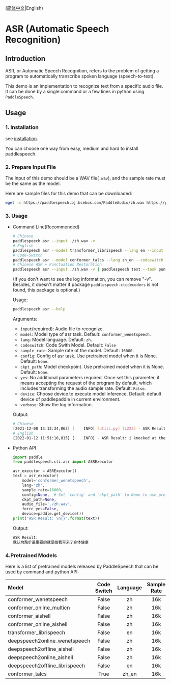 ([简体中文](./README_cn.md)|English)
# ASR (Automatic Speech Recognition)

## Introduction
ASR, or Automatic Speech Recognition, refers to the problem of getting a program to automatically transcribe spoken language (speech-to-text). 

This demo is an implementation to recognize text from a specific audio file. It can be done by a single command or a few lines in python using `PaddleSpeech`. 

## Usage
### 1. Installation
see [installation](https://github.com/PaddlePaddle/PaddleSpeech/blob/develop/docs/source/install.md).

You can choose one way from easy, medium and hard to install paddlespeech.

### 2. Prepare Input File
The input of this demo should be a WAV file(`.wav`), and the sample rate must be the same as the model.

Here are sample files for this demo that can be downloaded:
```bash
wget -c https://paddlespeech.bj.bcebos.com/PaddleAudio/zh.wav https://paddlespeech.bj.bcebos.com/PaddleAudio/en.wav https://paddlespeech.bj.bcebos.com/PaddleAudio/ch_zh_mix.wav
```

### 3. Usage
- Command Line(Recommended)
  ```bash
  # Chinese
  paddlespeech asr --input ./zh.wav -v
  # English
  paddlespeech asr --model transformer_librispeech --lang en --input ./en.wav -v
  # Code-Switch
  paddlespeech asr --model conformer_talcs --lang zh_en --codeswitch True --input ./ch_zh_mix.wav -v 
  # Chinese ASR + Punctuation Restoration
  paddlespeech asr --input ./zh.wav -v | paddlespeech text --task punc -v
  ```
  (If you don't want to see the log information, you can remove "-v". Besides, it doesn't matter if package `paddlespeech-ctcdecoders` is not found, this package is optional.)
  
  Usage:
  ```bash
  paddlespeech asr --help
  ```
  Arguments:
  - `input`(required): Audio file to recognize.
  - `model`: Model type of asr task. Default: `conformer_wenetspeech`.
  - `lang`: Model language. Default: `zh`.
  - `codeswitch`: Code Swith Model. Default: `False`
  - `sample_rate`: Sample rate of the model. Default: `16000`.
  - `config`: Config of asr task. Use pretrained model when it is None. Default: `None`.
  - `ckpt_path`: Model checkpoint. Use pretrained model when it is None. Default: `None`.
  - `yes`: No additional parameters required. Once set this parameter, it means accepting the request of the program by default, which includes transforming the audio sample rate. Default: `False`.
  - `device`: Choose device to execute model inference. Default: default device of paddlepaddle in current environment.
  - `verbose`: Show the log information.

  Output:
  ```bash
  # Chinese
  [2021-12-08 13:12:34,063] [    INFO] [utils.py] [L225] - ASR Result: 我认为跑步最重要的就是给我带来了身体健康
  # English
  [2022-01-12 11:51:10,815] [    INFO] - ASR Result: i knocked at the door on the ancient side of the building
  ```

- Python API
  ```python
  import paddle
  from paddlespeech.cli.asr import ASRExecutor

  asr_executor = ASRExecutor()
  text = asr_executor(
      model='conformer_wenetspeech',
      lang='zh',
      sample_rate=16000,
      config=None,  # Set `config` and `ckpt_path` to None to use pretrained model.
      ckpt_path=None,
      audio_file='./zh.wav',
      force_yes=False,
      device=paddle.get_device())
  print('ASR Result: \n{}'.format(text))
  ```

  Output:
  ```bash
  ASR Result:
  我认为跑步最重要的就是给我带来了身体健康
  ```

### 4.Pretrained Models

Here is a list of pretrained models released by PaddleSpeech that can be used by command and python API:

| Model | Code Switch | Language | Sample Rate
| :--- | :---: | :---: | :---: |
| conformer_wenetspeech | False | zh | 16k
| conformer_online_multicn | False | zh | 16k
| conformer_aishell | False | zh | 16k
| conformer_online_aishell | False | zh | 16k
| transformer_librispeech | False | en | 16k
| deepspeech2online_wenetspeech | False | zh | 16k
| deepspeech2offline_aishell | False | zh| 16k
| deepspeech2online_aishell | False | zh | 16k
| deepspeech2offline_librispeech | False | en | 16k
| conformer_talcs | True | zh_en | 16k
